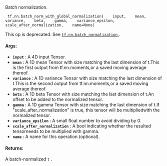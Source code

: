 Batch normalization.

```
 tf.nn.batch_norm_with_global_normalization(    input,    mean,    variance,    beta,    gamma,    variance_epsilon,    scale_after_normalization,    name=None) 
```

This op is deprecated. See [ `tf.nn.batch_normalization` ](https://tensorflow.google.cn/api_docs/python/tf/nn/batch_normalization).

#### Args:
- **`input`** : A 4D input Tensor.
- **`mean`** : A 1D mean Tensor with size matching the last dimension of t.This is the first output from tf.nn.moments,or a saved moving average thereof.
- **`variance`** : A 1D variance Tensor with size matching the last dimension of t.This is the second output from tf.nn.moments,or a saved moving average thereof.
- **`beta`** : A 1D beta Tensor with size matching the last dimension of t.An offset to be added to the normalized tensor.
- **`gamma`** : A 1D gamma Tensor with size matching the last dimension of t.If "scale_after_normalization" is true, this tensor will be multipliedwith the normalized tensor.
- **`variance_epsilon`** : A small float number to avoid dividing by 0.
- **`scale_after_normalization`** : A bool indicating whether the resulted tensorneeds to be multiplied with gamma.
- **`name`** : A name for this operation (optional).


#### Returns:
A batch-normalized  `t` .

